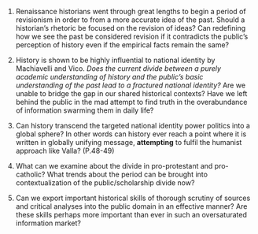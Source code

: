 1.	Renaissance historians went through great lengths to begin a period of revisionism in order to from a more accurate idea of the past. Should a historian’s rhetoric be focused on the revision of ideas? Can redefining how we see the past be considered revision if it contradicts the public’s perception of history even if the empirical facts remain the same?

2.	History is shown to be highly influential to national identity by Machiavelli and Vico. *Does the current divide between a purely academic understanding of history and the public’s basic understanding of the past lead to a fractured national identity?* Are we unable to bridge the gap in our shared historical contexts? Have we left behind the public in the mad attempt to find truth in the overabundance of information swarming them in daily life? 

3.	Can history transcend the targeted national identity power politics into a global sphere? In other words can history ever reach a point where it is written in globally unifying message, **attempting** to fulfil the humanist approach like Valla?  (P.48-49)

4.	What can we examine about the divide in pro-protestant and pro-catholic? What trends about the period can be brought into contextualization of the public/scholarship divide now? 

5.	Can we export important historical skills of thorough scrutiny of sources and critical analyses into the public domain in an effective manner? Are these skills perhaps more important than ever in such an oversaturated information market? 
	
